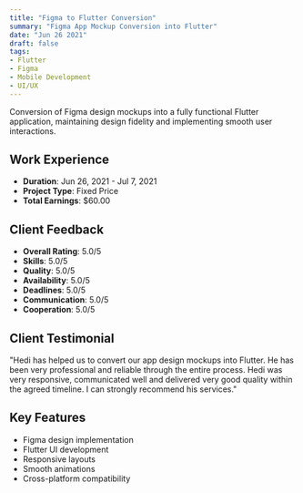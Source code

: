 ```yaml
---
title: "Figma to Flutter Conversion"
summary: "Figma App Mockup Conversion into Flutter"
date: "Jun 26 2021"
draft: false
tags:
- Flutter
- Figma
- Mobile Development
- UI/UX
---
```


Conversion of Figma design mockups into a fully functional Flutter application, maintaining design fidelity and implementing smooth user interactions.

## Work Experience
- **Duration**: Jun 26, 2021 - Jul 7, 2021
- **Project Type**: Fixed Price
- **Total Earnings**: $60.00

## Client Feedback
- **Overall Rating**: 5.0/5
- **Skills**: 5.0/5
- **Quality**: 5.0/5
- **Availability**: 5.0/5
- **Deadlines**: 5.0/5
- **Communication**: 5.0/5
- **Cooperation**: 5.0/5

## Client Testimonial
"Hedi has helped us to convert our app design mockups into Flutter. He has been very professional and reliable through the entire process. Hedi was very responsive, communicated well and delivered very good quality within the agreed timeline. I can strongly recommend his services."

## Key Features
- Figma design implementation
- Flutter UI development
- Responsive layouts
- Smooth animations
- Cross-platform compatibility 